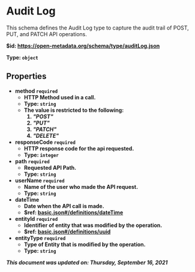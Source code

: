 # Audit Log

This schema defines the Audit Log type to capture the audit trail of POST, PUT, and PATCH API operations.

<b id="https/open-metadata.org/schema/type/auditlog.json">&#36;id: https://open-metadata.org/schema/type/auditLog.json

Type: `object`

## Properties
 - **method** `required`
	 - HTTP Method used in a call.
	 - Type: `string`
	 - The value is restricted to the following: 
		 1. _"POST"_
		 2. _"PUT"_
		 3. _"PATCH"_
		 4. _"DELETE"_
 - **responseCode** `required`
	 - HTTP response code for the api requested.
	 - Type: `integer`
 - **path** `required`
	 - Requested API Path.
	 - Type: `string`
 - **userName** `required`
	 - Name of the user who made the API request.
	 - Type: `string`
 - **dateTime**
	 - Date when the API call is made.
	 - $ref: [basic.json#/definitions/dateTime](basic.md#datetime)
 - **entityId** `required`
	 - Identifier of entity that was modified by the operation.
	 - $ref: [basic.json#/definitions/uuid](basic.md#uuid)
 - **entityType** `required`
	 - Type of Entity that is modified by the operation.
	 - Type: `string`


_This document was updated on: Thursday, September 16, 2021_